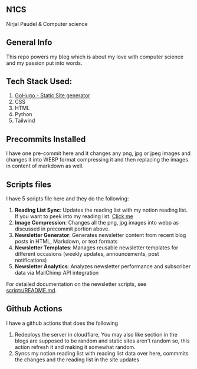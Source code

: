 ## N1CS
Nirjal Paudel & Computer science

## General Info
This repo powers my blog which is about my love with computer science and my passion put into words.

## Tech Stack Used:
1. [GoHugo - Static Site generator](https://gohugo.io/)
2. CSS
3. HTML
4. Python
5. Tailwind

## Precommits Installed
I have one pre-commit here and it changes any png, jpg or jpeg images and changes it into WEBP format compressing it and then replacing the images in content of markdown as well.

## Scripts files
I have 5 scripts file here and they do the following:
1. **Reading List Sync**: Updates the reading list with my notion reading list. If you want to peek into my reading list. [Click me](https://nirjalpaudel.com.np/reading-list/)
2. **Image Compression**: Changes all the png, jpg images into webp as discussed in precommit portion above.
3. **Newsletter Generator**: Generates newsletter content from recent blog posts in HTML, Markdown, or text formats
4. **Newsletter Templates**: Manages reusable newsletter templates for different occasions (weekly updates, announcements, post notifications)
5. **Newsletter Analytics**: Analyzes newsletter performance and subscriber data via MailChimp API integration

For detailed documentation on the newsletter scripts, see [scripts/README.md](scripts/README.md).

## Github Actions
I have a github actions that does the following
1. Redeploys the server in cloudflare, You may also like section in the blogs are supposed to be random and static sites aren't random so, this action refresh it and making it somewhat random.
2. Syncs my notion reading list with reading list data over here, commmits the changes and the reading list in the site updates




